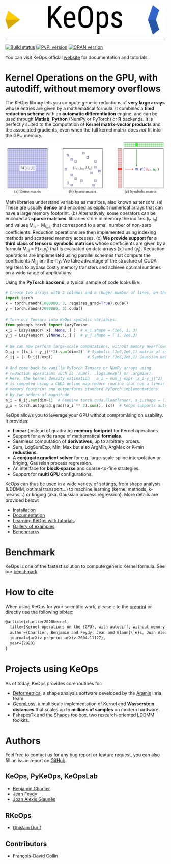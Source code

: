 ![logo](./doc/_static/logo/keops_logo.png)

----------------------------------------------------------------------------------

[![Build status](https://ci.inria.fr/keops/buildStatus/icon?job=keops%2Fmaster)](https://ci.inria.fr/keops/job/keops/job/master/)
[![PyPI version](https://badge.fury.io/py/pykeops.svg)](https://pypi.org/project/pykeops/)
[![CRAN version](https://www.r-pkg.org/badges/version/rkeops)](https://cran.r-project.org/web/packages/rkeops/index.html)


You can visit KeOps official [website](https://www.kernel-operations.io/) for 
documentation and tutorials.

# Kernel Operations on the GPU, with autodiff, without memory overflows

The KeOps library lets you compute generic reductions of **very large arrays**
whose entries are given by a mathematical formula.
It combines a **tiled reduction scheme** with an **automatic differentiation**
engine, and can be used through **Matlab**, **Python** (NumPy or PyTorch) or
**R** backends.
It is perfectly suited to the computation of **Kernel matrix-vector products**
and the associated gradients,
even when the full kernel matrix does *not* fit into the GPU memory.

![Symbolic matrices](./doc/_static/symbolic_matrix.svg)

Math libraries understand variables as matrices,
also known as tensors.
(a) These are usually **dense** and encoded as
explicit numerical arrays that can have a large memory footprint.
(b) Alternatively, some operators can be encoded as
**sparse matrices**: libraries store in memory the indices
(i<sub>n</sub>,j<sub>n</sub>) and 
values M<sub>n</sub> = M<sub>i<sub>n</sub>,j<sub>n</sub></sub>
that correspond to a small number
of non-zero coefficients.
Reduction operations are then implemented using
indexing methods and scattered memory accesses.
(c) **We provide support for a third class of tensors:**
**symbolic matrices** whose coefficients
are given by a formula
M<sub>i,j</sub> = F(x<sub>i</sub>,y<sub>j</sub>) that is evaluated on
data arrays (x<sub>i</sub>) and (y<sub>j</sub>).
Reduction operations are implemented using
parallel schemes that compute the coefficients M<sub>i,j</sub>
on-the-fly.
We take advantage of the structure of CUDA registers
to bypass costly memory transfers
and achieve optimal runtimes on a wide range of applications.

Using the **PyTorch backend**, a typical sample of code looks like:

```python
# Create two arrays with 3 columns and a (huge) number of lines, on the GPU
import torch
x = torch.randn(1000000, 3, requires_grad=True).cuda()
y = torch.randn(2000000, 3).cuda()

# Turn our Tensors into KeOps symbolic variables:
from pykeops.torch import LazyTensor
x_i = LazyTensor( x[:,None,:] )  # x_i.shape = (1e6, 1, 3)
y_j = LazyTensor( y[None,:,:] )  # y_j.shape = ( 1, 2e6,3)

# We can now perform large-scale computations, without memory overflows:
D_ij = ((x_i - y_j)**2).sum(dim=2)  # Symbolic (1e6,2e6,1) matrix of squared distances
K_ij = (- D_ij).exp()               # Symbolic (1e6,2e6,1) Gaussian kernel matrix

# And come back to vanilla PyTorch Tensors or NumPy arrays using
# reduction operations such as .sum(), .logsumexp() or .argmin().
# Here, the kernel density estimation   a_i = sum_j exp(-|x_i-y_j|^2)
# is computed using a CUDA online map-reduce routine that has a linear
# memory footprint and outperforms standard PyTorch implementations
# by two orders of magnitude.
a_i = K_ij.sum(dim=1)  # Genuine torch.cuda.FloatTensor, a_i.shape = (1e6, 1),
g_x = torch.autograd.grad((a_i ** 2).sum(), [x])  # KeOps supports autograd!
```

KeOps allows you to leverage your GPU without compromising on usability.
It provides:

* **Linear** (instead of quadratic) **memory footprint** for Kernel operations.
* Support for a wide range of mathematical **formulas**.
* Seamless computation of **derivatives**, up to arbitrary orders.
* Sum, LogSumExp, Min, Max but also ArgMin, ArgMax or K-min **reductions**.
* A **conjugate gradient solver** for e.g. large-scale spline interpolation or kriging, Gaussian process regression.
* An interface for **block-sparse** and coarse-to-fine strategies.
* Support for **multi GPU** configurations.

KeOps can thus be used in a wide variety of settings,
from shape analysis (LDDMM, optimal transport...)
to machine learning (kernel methods, k-means...)
or kriging (aka. Gaussian process regression).
More details are provided below:

* [Installation](http://www.kernel-operations.io/keops/introduction/installation.html)
* [Documentation](http://www.kernel-operations.io/keops/introduction/why_using_keops.html)
* [Learning KeOps with tutorials](http://www.kernel-operations.io/keops/_auto_tutorials/index.html)
* [Gallery of examples](http://www.kernel-operations.io/keops/_auto_examples/index.html)
* [Benchmarks](http://www.kernel-operations.io/keops/_auto_benchmarks/index.html)

# Benchmark

KeOps is one of the fastest solution to compute generic Kernel formula. See our [benchmark](./benchmarks/README.md)

# How to cite

When using KeOps for your scientific work, please cite the [preprint](https://hal.archives-ouvertes.fr/hal-02517462) or directly use the following bibtex:

```tex
@article{charlier2020kernel,
  title={Kernel operations on the {GPU}, with autodiff, without memory overflows},
  author={Charlier, Benjamin and Feydy, Jean and Glaun{\`e}s, Joan Alexis and Collin, Fran{\c{c}}ois-David and Durif, Ghislain},
  journal={arXiv preprint arXiv:2004.11127},
  year={2020}
}
```

# Projects using KeOps

As of today, KeOps provides core routines for:

* [Deformetrica](http://www.deformetrica.org), a shape analysis software
  developed by the [Aramis](https://www.inria.fr/en/teams/aramis) Inria team.
* [GeomLoss](http://www.kernel-operations.io/geomloss), a multiscale
  implementation of Kernel and **Wasserstein distances** that scales up to
  **millions of samples** on modern hardware.
* [FshapesTk](https://plmlab.math.cnrs.fr/benjamin.charlier/fshapesTk) and the
  [Shapes toolbox](https://plmlab.math.cnrs.fr/jeanfeydy/shapes_toolbox),
  two research-oriented [LDDMM](https://en.wikipedia.org/wiki/Large_deformation_diffeomorphic_metric_mapping) toolkits.

# Authors

Feel free to contact us for any bug report or feature request, you can also fill 
an issue report on [GitHub](https://github.com/getkeops/keops/issues).

## KeOps, PyKeOps, KeOpsLab

- [Benjamin Charlier](https://imag.umontpellier.fr/~charlier/)
- [Jean Feydy](https://www.jeanfeydy.com)
- [Joan Alexis Glaunès](http://helios.mi.parisdescartes.fr/~glaunes/)

## RKeOps

- [Ghislain Durif](https://gdurif.perso.math.cnrs.fr/)

## Contributors

- François-David Collin
